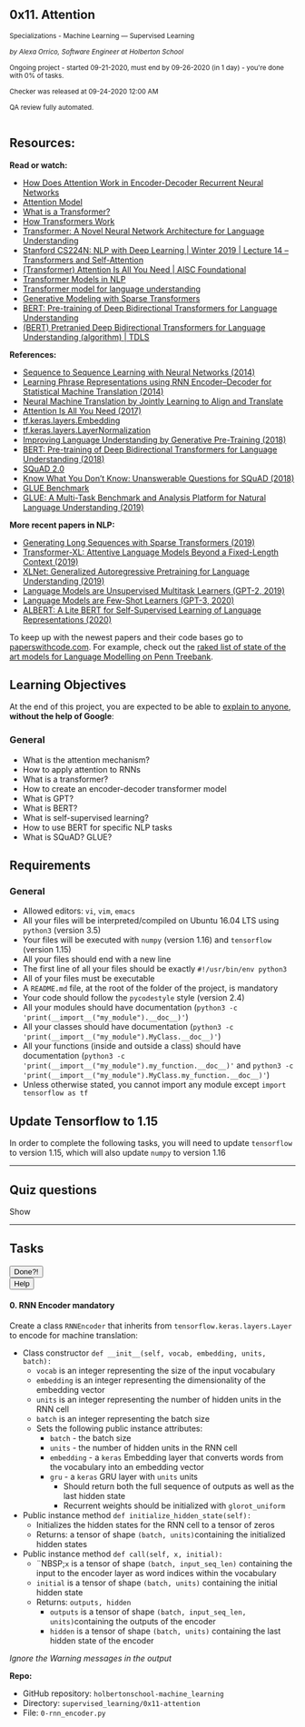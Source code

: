<article class=""><div id="jigsaw-shortcut-lists"></div><h1 class="gap">0x11. Attention</h1><div id="project_id" style="display: none" data-project-id="570"></div><p class="sm-gap"><small><i class="fa fa-folder-open"></i> Specializations - Machine Learning ― Supervised Learning </small></p><p><em><small><i class="fa fa-user"></i> by Alexa Orrico, Software Engineer at Holberton School </small></em></p><p><small><i class="fa fa-calendar"></i> Ongoing project - started 09-21-2020, must end by 09-26-2020 (in 1 day) - you're done with <span id="student_task_done_percentage">0</span>% of tasks. </small></p><p><small><i class="fa fa-check"></i> Checker was released at 09-24-2020 12:00 AM </small></p><p><small><i class="fa fa-check-square"></i> QA review fully automated. </small></p><article id="description" class="gap formatted-content"><p><img src="https://holbertonintranet.s3.amazonaws.com/uploads/medias/2020/7/4704cf0750335400050c494f69844150e6319d1b.jpg?X-Amz-Algorithm=AWS4-HMAC-SHA256&amp;X-Amz-Credential=AKIARDDGGGOUWMNL5ANN%2F20200924%2Fus-east-1%2Fs3%2Faws4_request&amp;X-Amz-Date=20200924T183051Z&amp;X-Amz-Expires=86400&amp;X-Amz-SignedHeaders=host&amp;X-Amz-Signature=d92d5b423314451ce95ec428594c356a6c29ff18ad09c5bc91cf61190f26db2c" alt="" style=""></p><h2>Resources:</h2><p><strong>Read or watch:</strong></p><ul><li><a href="/rltoken/KKW6LXmtOfzDrQCtX3trpg" title="How Does Attention Work in Encoder-Decoder Recurrent Neural Networks" target="_blank">How Does Attention Work in Encoder-Decoder Recurrent Neural Networks</a></li><li><a href="/rltoken/pw8xV6DMI1yMKY05Rzhq0g" title="Attention Model" target="_blank">Attention Model</a></li><li><a href="/rltoken/ju6UjnXhDuMFS6LzEIlj0Q" title="What is a Transformer?" target="_blank">What is a Transformer?</a></li><li><a href="/rltoken/uQo7gV_pYZi9ZGLNG0dasA" title="How Transformers Work" target="_blank">How Transformers Work</a></li><li><a href="/rltoken/zeZrN58D0iOt161zLNqUMw" title="Transformer: A Novel Neural Network Architecture for Language Understanding" target="_blank">Transformer: A Novel Neural Network Architecture for Language Understanding</a></li><li><a href="/rltoken/01S-rlsZr6WfdsqMC2BEYQ" title="Stanford CS224N: NLP with Deep Learning | Winter 2019 | Lecture 14 – Transformers and Self-Attention" target="_blank">Stanford CS224N: NLP with Deep Learning | Winter 2019 | Lecture 14 – Transformers and Self-Attention</a></li><li><a href="/rltoken/AEZqvJXaWBEZVdGKy57yQw" title="(Transformer) Attention Is All You Need | AISC Foundational" target="_blank">(Transformer) Attention Is All You Need | AISC Foundational</a></li><li><a href="/rltoken/vdCwNWQ6pM10Rc2g2Nwo0A" title="Transformer Models in NLP" target="_blank">Transformer Models in NLP</a></li><li><a href="/rltoken/4o_KAqoKcamqDfuQ6OmI6g" title="Transformer model for language understanding" target="_blank">Transformer model for language understanding</a></li><li><a href="/rltoken/ukLu5CMMIoP_4Yt7MNY8UQ" title="Generative Modeling with Sparse Transformers" target="_blank">Generative Modeling with Sparse Transformers</a></li><li><a href="/rltoken/cXTOtTK9waaB-tM5C3EAMQ" title="BERT: Pre-training of Deep Bidirectional Transformers for Language Understanding" target="_blank">BERT: Pre-training of Deep Bidirectional Transformers for Language Understanding</a></li><li><a href="/rltoken/FoCSA7ZVrzZyTGUGIgEtPg" title="(BERT) Pretranied Deep Bidirectional Transformers for Language Understanding (algorithm) | TDLS" target="_blank">(BERT) Pretranied Deep Bidirectional Transformers for Language Understanding (algorithm) | TDLS</a></li></ul><p><strong>References:</strong></p><ul><li><a href="/rltoken/v3oiayVt7mUWFVHp-LsSlw" title="Sequence to Sequence Learning with Neural Networks (2014)" target="_blank">Sequence to Sequence Learning with Neural Networks (2014)</a></li><li><a href="/rltoken/cSywNMc0VkeDq4TZ4V8nEg" title="Learning Phrase Representations using RNN Encoder–Decoder for Statistical Machine Translation (2014)" target="_blank">Learning Phrase Representations using RNN Encoder–Decoder for Statistical Machine Translation (2014)</a></li><li><a href="/rltoken/YlDIODUFbkYQbRL3a5CwEQ" title="Neural Machine Translation by Jointly Learning to Align and Translate" target="_blank">Neural Machine Translation by Jointly Learning to Align and Translate</a></li><li><a href="/rltoken/V29PxakOS66KNWeS016NAQ" title="Attention Is All You Need (2017)" target="_blank">Attention Is All You Need (2017)</a></li><li><a href="/rltoken/XEpXcqIg5l9DoS2-2E7InQ" title="tf.keras.layers.Embedding" target="_blank">tf.keras.layers.Embedding</a></li><li><a href="/rltoken/-qb21N0gxX5UmRub_bLasg" title="tf.keras.layers.LayerNormalization" target="_blank">tf.keras.layers.LayerNormalization</a></li><li><a href="/rltoken/fBJbaYK3mQliTYVmerk8Gw" title="Improving Language Understanding by Generative Pre-Training (2018)" target="_blank">Improving Language Understanding by Generative Pre-Training (2018)</a></li><li><a href="/rltoken/Xo7RMyK_8WiLXaerfTHoWw" title="BERT: Pre-training of Deep Bidirectional Transformers for Language Understanding (2018)" target="_blank">BERT: Pre-training of Deep Bidirectional Transformers for Language Understanding (2018)</a></li><li><a href="/rltoken/hj1iAmCUDCnH72SGnTxsXA" title="SQuAD 2.0" target="_blank">SQuAD 2.0</a></li><li><a href="/rltoken/2gCjBpi3CDZ25VyRnwy3ow" title="Know What You Don’t Know: Unanswerable Questions for SQuAD (2018)" target="_blank">Know What You Don’t Know: Unanswerable Questions for SQuAD (2018)</a></li><li><a href="/rltoken/XQMKBVpVRJ7PH_Fam-mYkw" title="GLUE Benchmark" target="_blank">GLUE Benchmark</a></li><li><a href="/rltoken/gc0N-1a5GhwB6r8i4-PJ4A" title="GLUE: A Multi-Task Benchmark and Analysis Platform for Natural Language Understanding (2019)" target="_blank">GLUE: A Multi-Task Benchmark and Analysis Platform for Natural Language Understanding (2019)</a></li></ul><p><strong>More recent papers in NLP:</strong></p><ul><li><a href="/rltoken/Vr6j7CGFKtuK7IetaIeMcw" title="Generating Long Sequences with Sparse Transformers (2019)" target="_blank">Generating Long Sequences with Sparse Transformers (2019)</a></li><li><a href="/rltoken/kEkphkks_kGLj3XuXBMCAA" title="Transformer-XL: Attentive Language Models Beyond a Fixed-Length Context (2019)" target="_blank">Transformer-XL: Attentive Language Models Beyond a Fixed-Length Context (2019)</a></li><li><a href="/rltoken/THgst72PaoA0cYrpfOQWDA" title="XLNet: Generalized Autoregressive Pretraining for Language Understanding (2019)" target="_blank">XLNet: Generalized Autoregressive Pretraining for Language Understanding (2019)</a></li><li><a href="/rltoken/C2rjrR_0Dq0_XU8Bu9INbQ" title="Language Models are Unsupervised Multitask Learners (GPT-2, 2019)" target="_blank">Language Models are Unsupervised Multitask Learners (GPT-2, 2019)</a></li><li><a href="/rltoken/2y-mtFWYnQ8QbtMij0PoWA" title="Language Models are Few-Shot Learners (GPT-3, 2020)" target="_blank">Language Models are Few-Shot Learners (GPT-3, 2020)</a></li><li><a href="/rltoken/u6oVFipCalDn-X1QTwVsPA" title="ALBERT: A Lite BERT for Self-Supervised Learning of Language Representations (2020)" target="_blank">ALBERT: A Lite BERT for Self-Supervised Learning of Language Representations (2020)</a></li></ul><p>To keep up with the newest papers and their code bases go to <a href="/rltoken/3VaoLjK3QGn7jJbnU6MpKQ" title="paperswithcode.com" target="_blank">paperswithcode.com</a>. For example, check out the <a href="/rltoken/v3qkGtmWqnn_M3JgkqukYQ" title="raked list of state of the art models for Language Modelling on Penn Treebank" target="_blank">raked list of state of the art models for Language Modelling on Penn Treebank</a>.</p><h2>Learning Objectives</h2><p>At the end of this project, you are expected to be able to <a href="/rltoken/rm_YJ9QKGU1TCkyffIRbDg" title="explain to anyone" target="_blank">explain to anyone</a>, <strong>without the help of Google</strong>:</p><h3>General</h3><ul><li>What is the attention mechanism?</li><li>How to apply attention to RNNs</li><li>What is a transformer?</li><li>How to create an encoder-decoder transformer model</li><li>What is GPT? </li><li>What is BERT?</li><li>What is self-supervised learning?</li><li>How to use BERT for specific NLP tasks</li><li>What is SQuAD? GLUE?</li></ul><h2>Requirements</h2><h3>General</h3><ul><li>Allowed editors: <code>vi</code>, <code>vim</code>, <code>emacs</code></li><li>All your files will be interpreted/compiled on Ubuntu 16.04 LTS using <code>python3</code> (version 3.5)</li><li>Your files will be executed with <code>numpy</code> (version 1.16) and <code>tensorflow</code> (version 1.15)</li><li>All your files should end with a new line</li><li>The first line of all your files should be exactly <code>#!/usr/bin/env python3</code></li><li>All of your files must be executable</li><li>A <code>README.md</code> file, at the root of the folder of the project, is mandatory</li><li>Your code should follow the <code>pycodestyle</code> style (version 2.4)</li><li>All your modules should have documentation (<code>python3 -c 'print(__import__("my_module").__doc__)'</code>)</li><li>All your classes should have documentation (<code>python3 -c 'print(__import__("my_module").MyClass.__doc__)'</code>)</li><li>All your functions (inside and outside a class) should have documentation (<code>python3 -c 'print(__import__("my_module").my_function.__doc__)'</code> and <code>python3 -c 'print(__import__("my_module").MyClass.my_function.__doc__)'</code>)</li><li>Unless otherwise stated, you cannot import any module except <code>import tensorflow as tf</code></li></ul><h2>Update Tensorflow to 1.15</h2><p>In order to complete the following tasks, you will need to update <code>tensorflow</code> to version 1.15, which will also update <code>numpy</code> to version 1.16</p><precode language="" precodenum="0"></precode></article><hr class="gap"><h2 class="gap">Quiz questions</h2><p id="quiz_questions_collapse_toggle">Show</p><section class="formatted-content quiz_questions_show_container" style="display: none;"><div class="quiz_question_item_container" data-role="quiz_question1176" data-position="1"><div class=" clearfix" id="quiz_question-1176"><h4 class="quiz_question">Question #0</h4><!-- Quiz question tags --><!-- Quiz question Body --><p>What is the Attention mechanism?</p><!-- Quiz question Answers --><ul class="quiz_question_answers" data-question-id="1176"><li class=""><input type="checkbox" data-quiz-question-id="1176" data-quiz-answer-id="1595234544860" disabled=""><p>An RNN</p></li><li class=""><input type="checkbox" data-quiz-question-id="1176" data-quiz-answer-id="1595234549308" disabled=""><p>A transformer</p></li><li class=""><input type="checkbox" data-quiz-question-id="1176" data-quiz-answer-id="1595234554668" disabled="" checked=""><p>A method for determining which terms are most important in a sequence</p></li><li class=""><input type="checkbox" data-quiz-question-id="1176" data-quiz-answer-id="1595234584997" disabled=""><p>None of the above</p></li></ul><!-- Quiz question Tips --></div></div><div class="quiz_question_item_container" data-role="quiz_question1177" data-position="2"><div class=" clearfix" id="quiz_question-1177"><h4 class="quiz_question">Question #1</h4><!-- Quiz question tags --><!-- Quiz question Body --><p>A Transformer:</p><!-- Quiz question Answers --><ul class="quiz_question_answers" data-question-id="1177"><li class=""><input type="checkbox" data-quiz-question-id="1177" data-quiz-answer-id="1595234660592" disabled="" checked=""><p>Is a novel neural network</p></li><li class=""><input type="checkbox" data-quiz-question-id="1177" data-quiz-answer-id="1595234670724" disabled="" checked=""><p>Utilizes the Attention mechanism</p></li><li class=""><input type="checkbox" data-quiz-question-id="1177" data-quiz-answer-id="1595234755112" disabled=""><p>Utilizes RNNs</p></li><li class=""><input type="checkbox" data-quiz-question-id="1177" data-quiz-answer-id="1595234799367" disabled="" checked=""><p>Utilizes Fully Connected Networks</p></li><li class=""><input type="checkbox" data-quiz-question-id="1177" data-quiz-answer-id="1595234811317" disabled=""><p>Utilizes CNNs</p></li><li class=""><input type="checkbox" data-quiz-question-id="1177" data-quiz-answer-id="1595234818774" disabled="" checked=""><p>Utilizes dropout</p></li><li class=""><input type="checkbox" data-quiz-question-id="1177" data-quiz-answer-id="1595235280601" disabled="" checked=""><p>Utilizes layer normalization</p></li></ul><!-- Quiz question Tips --></div></div><div class="quiz_question_item_container" data-role="quiz_question1178" data-position="3"><div class=" clearfix" id="quiz_question-1178"><h4 class="quiz_question">Question #2</h4><!-- Quiz question tags --><!-- Quiz question Body --><p>BERT was novel because:</p><!-- Quiz question Answers --><ul class="quiz_question_answers" data-question-id="1178"><li class=""><input type="checkbox" data-quiz-question-id="1178" data-quiz-answer-id="1595234847158" disabled=""><p>It used transformers for the first time</p></li><li class=""><input type="checkbox" data-quiz-question-id="1178" data-quiz-answer-id="1595234857866" disabled="" checked=""><p>It introduced self-supervised learning techniques</p></li><li class=""><input type="checkbox" data-quiz-question-id="1178" data-quiz-answer-id="1595234898073" disabled=""><p>It utilized layer normalization for the first time</p></li><li class=""><input type="checkbox" data-quiz-question-id="1178" data-quiz-answer-id="1595234917083" disabled="" checked=""><p>It can be fine tuned for various NLP tasks</p></li></ul><!-- Quiz question Tips --></div></div><div class="quiz_question_item_container" data-role="quiz_question1179" data-position="4"><div class=" clearfix" id="quiz_question-1179"><h4 class="quiz_question">Question #3</h4><!-- Quiz question tags --><!-- Quiz question Body --><p>The database to use for Question-Answering is:</p><!-- Quiz question Answers --><ul class="quiz_question_answers" data-question-id="1179"><li class=""><input type="checkbox" data-quiz-question-id="1179" data-quiz-answer-id="1595234942150" disabled=""><p>GLUE</p></li><li class=""><input type="checkbox" data-quiz-question-id="1179" data-quiz-answer-id="1595234947163" disabled="" checked=""><p>SQuAD</p></li><li class=""><input type="checkbox" data-quiz-question-id="1179" data-quiz-answer-id="1595234951733" disabled=""><p>Penn Treebank</p></li><li class=""><input type="checkbox" data-quiz-question-id="1179" data-quiz-answer-id="1595235014697" disabled=""><p>WikiText</p></li></ul><!-- Quiz question Tips --></div></div><div class="quiz_question_item_container" data-role="quiz_question1180" data-position="5"><div class=" clearfix" id="quiz_question-1180"><h4 class="quiz_question">Question #4</h4><!-- Quiz question tags --><!-- Quiz question Body --><p>Layer Normalization is different from Batch Normalization because:</p><!-- Quiz question Answers --><ul class="quiz_question_answers" data-question-id="1180"><li class=""><input type="checkbox" data-quiz-question-id="1180" data-quiz-answer-id="1595235037335" disabled="" checked=""><p>It normalizes the layer output for each example instead of across the batch</p></li><li class=""><input type="checkbox" data-quiz-question-id="1180" data-quiz-answer-id="1595235103776" disabled=""><p>It normalizes the layer output across the batch instead of for each example</p></li><li class=""><input type="checkbox" data-quiz-question-id="1180" data-quiz-answer-id="1595235160111" disabled=""><p>It learns the gamma and beta constants</p></li><li class=""><input type="checkbox" data-quiz-question-id="1180" data-quiz-answer-id="1595235183247" disabled=""><p>It does not need to learn the gamma and beta constants</p></li></ul><!-- Quiz question Tips --></div></div></section><!-- Servers --><!-- Tasks --><hr class="gap"><h2 class="gap">Tasks</h2><section class="formatted-content"><div data-role="task5420" data-position="1"><div class=" clearfix gap" id="task-5420"><span id="user_id" data-id="870"></span><div class="student_task_controls"><!-- button Done --><button class="student_task_done btn btn-default no" data-task-id="5420"><span class="no"><i class="fa fa-square-o"></i></span><span class="yes"><i class="fa fa-check-square-o"></i></span><span class="pending"><i class="fa fa-spinner fa-pulse"></i></span> Done<span class="no pending">?</span><span class="yes">!</span></button><br><!-- button Help! --><button class="users_done_for_task btn btn-default btn-default" data-task-id="5420" data-project-id="570" data-toggle="modal" data-target="#task-5420-users-done-modal"> Help </button></div><h4 class="task"> 0. RNN Encoder <span class="alert alert-warning mandatory-optional"> mandatory </span></h4><!-- Progress vs Score --><!-- Task Body --><p>Create a class <code>RNNEncoder</code> that inherits from <code>tensorflow.keras.layers.Layer</code> to encode for machine translation:</p><ul><li>Class constructor <code>def __init__(self, vocab, embedding, units, batch):</code><ul><li><code>vocab</code> is an integer representing the size of the input vocabulary</li><li><code>embedding</code> is an integer representing the dimensionality of the embedding vector</li><li><code>units</code> is an integer representing the number of hidden units in the RNN cell</li><li><code>batch</code> is an integer representing the batch size</li><li>Sets the following public instance attributes: <ul><li><code>batch</code> - the batch size</li><li><code>units</code> - the number of hidden units in the RNN cell</li><li><code>embedding</code> - a <code>keras</code> Embedding layer that converts words from the vocabulary into an embedding vector</li><li><code>gru</code> - a <code>keras</code> GRU layer with <code>units</code> units <ul><li>Should return both the full sequence of outputs as well as the last hidden state</li><li>Recurrent weights should be initialized with <code>glorot_uniform</code></li></ul></li></ul></li></ul></li><li>Public instance method <code>def initialize_hidden_state(self):</code><ul><li>Initializes the hidden states for the RNN cell to a tensor of zeros</li><li>Returns: a tensor of shape <code>(batch, units)</code>containing the initialized hidden states</li></ul></li><li> Public instance method <code>def call(self, x, initial):</code><ul><li>¨NBSP;<code>x</code> is a tensor of shape <code>(batch, input_seq_len)</code> containing the input to the encoder layer as word indices within the vocabulary</li><li><code>initial</code> is a tensor of shape <code>(batch, units)</code> containing the initial hidden state</li><li> Returns: <code>outputs, hidden</code><ul><li><code>outputs</code> is a tensor of shape <code>(batch, input_seq_len, units)</code>containing the outputs of the encoder</li><li><code>hidden</code> is a tensor of shape <code>(batch, units)</code> containing the last hidden state of the encoder</li></ul></li></ul></li></ul><precode language="" precodenum="1"></precode><p><em>Ignore the Warning messages in the output</em></p><!-- Task URLs --><!-- Github information --><p class="sm-gap"><strong>Repo:</strong></p><ul><li>GitHub repository: <code>holbertonschool-machine_learning</code></li><li>Directory: <code>supervised_learning/0x11-attention</code></li><li>File: <code>0-rnn_encoder.py</code></li></ul><div class="student_correction_requests"><!-- DISABLE UNTIL MIGRATION
        <button class="task_whiteboard_modal btn btn-default " data-task-id="5420" data-toggle="modal" data-target="#task-5420-whiteboard-modal">
          Whiteboard
        </button>
        <div class="modal fade task_whiteboard_modal" id="task-5420-whiteboard-modal" data-task-id="5420">
    <div class="modal-dialog modal-lg">
        <div class="modal-content">
            <div class="modal-header">
                <button type="button" class="close" data-dismiss="modal" aria-label="Close"><span aria-hidden="true">&times;</span></button>
                <h4 class="modal-title">Your Notes on "0. RNN Encoder"</h4>
            </div>
            <div class="modal-body">
                <div class="spinner gap">
                    <div class="bounce1"></div>
                    <div class="bounce2"></div>
                    <div class="bounce3"></div>
                </div>
                <div class="task-note-prompts-and-placeholders-container">
                    <button type="button" class="whiteboard-submit-button btn btn-primary">Submit</button>
                </div>
            </div>
        </div>
    </div>
</div>

      --><!-- Button test code --><button class="task_correction_modal btn btn-default " data-task-id="5420" data-toggle="modal" data-target="#task-test-correction-5420-correction-modal"> Check your code? </button><!-- Button containers --><!-- Button for QA Review --></div></div></div><div data-role="task5421" data-position="2"><div class=" clearfix gap" id="task-5421"><span id="user_id" data-id="870"></span><div class="student_task_controls"><!-- button Done --><button class="student_task_done btn btn-default no" data-task-id="5421"><span class="no"><i class="fa fa-square-o"></i></span><span class="yes"><i class="fa fa-check-square-o"></i></span><span class="pending"><i class="fa fa-spinner fa-pulse"></i></span> Done<span class="no pending">?</span><span class="yes">!</span></button><br><!-- button Help! --><button class="users_done_for_task btn btn-default btn-default" data-task-id="5421" data-project-id="570" data-toggle="modal" data-target="#task-5421-users-done-modal"> Help </button></div><h4 class="task"> 1. Self Attention <span class="alert alert-warning mandatory-optional"> mandatory </span></h4><!-- Progress vs Score --><!-- Task Body --><p>Create a class <code>SelfAttention</code> that inherits from <code>tensorflow.keras.layers.Layer</code> to calculate the attention for machine translation based on <a href="/rltoken/YlDIODUFbkYQbRL3a5CwEQ" title="this paper" target="_blank">this paper</a>:</p><ul><li>Class constructor <code>def __init__(self, units):</code><ul><li><code>units</code> is an integer representing the number of hidden units in the alignment model</li><li> Sets the following public instance attributes: <ul><li><code>W</code> - a Dense layer with <code>units</code> units, to be applied to the previous decoder hidden state</li><li><code>U</code> - a Dense layer with <code>units</code> units, to be applied to the encoder hidden states</li><li><code>V</code> - a Dense layer with <code>1</code> units, to be applied to the tanh of the sum of the outputs of <code>W</code> and <code>U</code></li></ul></li></ul></li><li>Public instance method <code>def call(self, s_prev, hidden_states):</code><ul><li><code>s_prev</code> is a tensor of shape <code>(batch, units)</code> containing the previous decoder hidden state</li><li><code>hidden_states</code> is a tensor of shape <code>(batch, input_seq_len, units)</code>containing the outputs of the encoder</li><li>Returns: <code>context, weights</code><ul><li><code>context</code> is a tensor of shape <code>(batch, units)</code> that contains the context vector for the decoder</li><li><code>weights</code> is a tensor of shape <code>(batch, input_seq_len, 1)</code> that contains the attention weights</li></ul></li></ul></li></ul><precode language="" precodenum="2"></precode><p><em>Ignore the Warning messages in the output</em></p><!-- Task URLs --><!-- Github information --><p class="sm-gap"><strong>Repo:</strong></p><ul><li>GitHub repository: <code>holbertonschool-machine_learning</code></li><li>Directory: <code>supervised_learning/0x11-attention</code></li><li>File: <code>1-self_attention.py</code></li></ul><div class="student_correction_requests"><!-- DISABLE UNTIL MIGRATION
        <button class="task_whiteboard_modal btn btn-default " data-task-id="5421" data-toggle="modal" data-target="#task-5421-whiteboard-modal">
          Whiteboard
        </button>
        <div class="modal fade task_whiteboard_modal" id="task-5421-whiteboard-modal" data-task-id="5421">
    <div class="modal-dialog modal-lg">
        <div class="modal-content">
            <div class="modal-header">
                <button type="button" class="close" data-dismiss="modal" aria-label="Close"><span aria-hidden="true">&times;</span></button>
                <h4 class="modal-title">Your Notes on "1. Self Attention"</h4>
            </div>
            <div class="modal-body">
                <div class="spinner gap">
                    <div class="bounce1"></div>
                    <div class="bounce2"></div>
                    <div class="bounce3"></div>
                </div>
                <div class="task-note-prompts-and-placeholders-container">
                    <button type="button" class="whiteboard-submit-button btn btn-primary">Submit</button>
                </div>
            </div>
        </div>
    </div>
</div>

      --><!-- Button test code --><button class="task_correction_modal btn btn-default " data-task-id="5421" data-toggle="modal" data-target="#task-test-correction-5421-correction-modal"> Check your code? </button><!-- Button containers --><!-- Button for QA Review --></div></div></div><div data-role="task5422" data-position="3"><div class=" clearfix gap" id="task-5422"><span id="user_id" data-id="870"></span><div class="student_task_controls"><!-- button Done --><button class="student_task_done btn btn-default no" data-task-id="5422"><span class="no"><i class="fa fa-square-o"></i></span><span class="yes"><i class="fa fa-check-square-o"></i></span><span class="pending"><i class="fa fa-spinner fa-pulse"></i></span> Done<span class="no pending">?</span><span class="yes">!</span></button><br><!-- button Help! --><button class="users_done_for_task btn btn-default btn-default" data-task-id="5422" data-project-id="570" data-toggle="modal" data-target="#task-5422-users-done-modal"> Help </button></div><h4 class="task"> 2. RNN Decoder <span class="alert alert-warning mandatory-optional"> mandatory </span></h4><!-- Progress vs Score --><!-- Task Body --><p>Create a class <code>RNNDecoder</code> that inherits from <code>tensorflow.keras.layers.Layer</code> to decode for machine translation:</p><ul><li>Class constructor <code>def __init__(self, vocab, embedding, units, batch):</code><ul><li><code>vocab</code> is an integer representing the size of the output vocabulary</li><li><code>embedding</code> is an integer representing the dimensionality of the embedding vector</li><li><code>units</code> is an integer representing the number of hidden units in the RNN cell</li><li><code>batch</code> is an integer representing the batch size</li><li>Sets the following public instance attributes: <ul><li><code>embedding</code> - a <code>keras</code> Embedding layer that converts words from the vocabulary into an embedding vector</li><li><code>gru</code> - a <code>keras</code> GRU layer with <code>units</code> units <ul><li>Should return both the full sequence of outputs as well as the last hidden state</li><li>Recurrent weights should be initialized with <code>glorot_uniform</code></li></ul></li><li><code>F</code> - a Dense layer with <code>vocab</code> units</li></ul></li></ul></li><li>Public instance method <code>def call(self, x, s_prev, hidden_states):</code><ul><li><code>x</code> is a tensor of shape <code>(batch, 1)</code> containing the previous word in the target sequence as an index of the target vocabulary</li><li><code>s_prev</code> is a tensor of shape <code>(batch, units)</code> containing the previous decoder hidden state</li><li><code>hidden_states</code> is a tensor of shape <code>(batch, input_seq_len, units)</code>containing the outputs of the encoder</li><li>You can use <code>SelfAttention = __import__('1-self_attention').SelfAttention</code></li><li>You should concatenate the context vector with x in that order</li><li>Returns: <code>y, s</code><ul><li><code>y</code> is a tensor of shape <code>(batch, vocab)</code> containing the output word as a one hot vector in the target vocabulary</li><li><code>s</code> is a tensor of shape <code>(batch, units)</code> containing the new decoder hidden state</li></ul></li></ul></li></ul><precode language="" precodenum="3"></precode><p><em>Ignore the Warning messages in the output</em></p><!-- Task URLs --><!-- Github information --><p class="sm-gap"><strong>Repo:</strong></p><ul><li>GitHub repository: <code>holbertonschool-machine_learning</code></li><li>Directory: <code>supervised_learning/0x11-attention</code></li><li>File: <code>2-rnn_decoder.py</code></li></ul><div class="student_correction_requests"><!-- DISABLE UNTIL MIGRATION
        <button class="task_whiteboard_modal btn btn-default " data-task-id="5422" data-toggle="modal" data-target="#task-5422-whiteboard-modal">
          Whiteboard
        </button>
        <div class="modal fade task_whiteboard_modal" id="task-5422-whiteboard-modal" data-task-id="5422">
    <div class="modal-dialog modal-lg">
        <div class="modal-content">
            <div class="modal-header">
                <button type="button" class="close" data-dismiss="modal" aria-label="Close"><span aria-hidden="true">&times;</span></button>
                <h4 class="modal-title">Your Notes on "2. RNN Decoder"</h4>
            </div>
            <div class="modal-body">
                <div class="spinner gap">
                    <div class="bounce1"></div>
                    <div class="bounce2"></div>
                    <div class="bounce3"></div>
                </div>
                <div class="task-note-prompts-and-placeholders-container">
                    <button type="button" class="whiteboard-submit-button btn btn-primary">Submit</button>
                </div>
            </div>
        </div>
    </div>
</div>

      --><!-- Button test code --><button class="task_correction_modal btn btn-default " data-task-id="5422" data-toggle="modal" data-target="#task-test-correction-5422-correction-modal"> Check your code? </button><!-- Button containers --><!-- Button for QA Review --></div></div></div><div data-role="task5424" data-position="5"><div class=" clearfix gap" id="task-5424"><span id="user_id" data-id="870"></span><div class="student_task_controls"><!-- button Done --><button class="student_task_done btn btn-default no" data-task-id="5424"><span class="no"><i class="fa fa-square-o"></i></span><span class="yes"><i class="fa fa-check-square-o"></i></span><span class="pending"><i class="fa fa-spinner fa-pulse"></i></span> Done<span class="no pending">?</span><span class="yes">!</span></button><br><!-- button Help! --><button class="users_done_for_task btn btn-default btn-default" data-task-id="5424" data-project-id="570" data-toggle="modal" data-target="#task-5424-users-done-modal"> Help </button></div><h4 class="task"> 3. Positional Encoding <span class="alert alert-warning mandatory-optional"> mandatory </span></h4><!-- Progress vs Score --><!-- Task Body --><p>Write the function <code>def positional_encoding(max_seq_len, dm):</code> that calculates the positional encoding for a transformer:</p><ul><li><code>max_seq_len</code> is an integer representing the maximum sequence length</li><li><code>dm</code> is the model depth</li><li>Returns: a <code>numpy.ndarray</code> of shape <code>(max_seq_len, dm)</code> containing the positional encoding vectors</li><li>You can use <code>import numpy as np</code></li></ul><precode language="" precodenum="4"></precode><!-- Task URLs --><!-- Github information --><p class="sm-gap"><strong>Repo:</strong></p><ul><li>GitHub repository: <code>holbertonschool-machine_learning</code></li><li>Directory: <code>supervised_learning/0x11-attention</code></li><li>File: <code>4-positional_encoding.py</code></li></ul><div class="student_correction_requests"><!-- DISABLE UNTIL MIGRATION
        <button class="task_whiteboard_modal btn btn-default " data-task-id="5424" data-toggle="modal" data-target="#task-5424-whiteboard-modal">
          Whiteboard
        </button>
        <div class="modal fade task_whiteboard_modal" id="task-5424-whiteboard-modal" data-task-id="5424">
    <div class="modal-dialog modal-lg">
        <div class="modal-content">
            <div class="modal-header">
                <button type="button" class="close" data-dismiss="modal" aria-label="Close"><span aria-hidden="true">&times;</span></button>
                <h4 class="modal-title">Your Notes on "3. Positional Encoding"</h4>
            </div>
            <div class="modal-body">
                <div class="spinner gap">
                    <div class="bounce1"></div>
                    <div class="bounce2"></div>
                    <div class="bounce3"></div>
                </div>
                <div class="task-note-prompts-and-placeholders-container">
                    <button type="button" class="whiteboard-submit-button btn btn-primary">Submit</button>
                </div>
            </div>
        </div>
    </div>
</div>

      --><!-- Button test code --><button class="task_correction_modal btn btn-default " data-task-id="5424" data-toggle="modal" data-target="#task-test-correction-5424-correction-modal"> Check your code? </button><!-- Button containers --><!-- Button for QA Review --></div></div></div><div data-role="task5425" data-position="6"><div class=" clearfix gap" id="task-5425"><span id="user_id" data-id="870"></span><div class="student_task_controls"><!-- button Done --><button class="student_task_done btn btn-default no" data-task-id="5425"><span class="no"><i class="fa fa-square-o"></i></span><span class="yes"><i class="fa fa-check-square-o"></i></span><span class="pending"><i class="fa fa-spinner fa-pulse"></i></span> Done<span class="no pending">?</span><span class="yes">!</span></button><br><!-- button Help! --><button class="users_done_for_task btn btn-default btn-default" data-task-id="5425" data-project-id="570" data-toggle="modal" data-target="#task-5425-users-done-modal"> Help </button></div><h4 class="task"> 4. Scaled Dot Product Attention <span class="alert alert-warning mandatory-optional"> mandatory </span></h4><!-- Progress vs Score --><!-- Task Body --><p><img src="https://holbertonintranet.s3.amazonaws.com/uploads/medias/2020/7/8f5aadef511d9f646f5009756035b472073fe896.png?X-Amz-Algorithm=AWS4-HMAC-SHA256&amp;X-Amz-Credential=AKIARDDGGGOUWMNL5ANN%2F20200924%2Fus-east-1%2Fs3%2Faws4_request&amp;X-Amz-Date=20200924T183051Z&amp;X-Amz-Expires=86400&amp;X-Amz-SignedHeaders=host&amp;X-Amz-Signature=6ce2a6757181f968a2f66d625fd7ffd215c10f3f40e8334e74bad55f484a7928" alt="" style=""></p><p>Write the function <code>def sdp_attention(Q, K, V, mask=None)</code> that calculates the scaled dot product attention:</p><ul><li><code>Q</code> is a tensor with its last two dimensions as <code>(..., seq_len_q, dk)</code> containing the query matrix</li><li><code>K</code> is a tensor with its last two dimensions as <code>(..., seq_len_v, dk)</code> containing the key matrix</li><li><code>V</code> is a tensor with its last two dimensions as <code>(..., seq_len_v, dv)</code> containing the value matrix</li><li><code>mask</code> is a tensor that can be broadcast into <code>(..., seq_len_q, seq_len_v)</code> containing the optional mask, or defaulted to <code>None</code><ul><li>if <code>mask</code> is not <code>None</code>, multiply <code>-1e9</code> to the mask and add it to the scaled matrix multiplication </li></ul></li><li>The preceding dimensions of <code>Q</code>, <code>K</code>, and <code>V</code> are the same</li><li>Returns: <code>output, weights</code><ul><li><code>output</code>a tensor with its last two dimensions as <code>(..., seq_len_q, dv)</code> containing the scaled dot product attention</li><li><code>weights</code> a tensor with its last two dimensions as <code>(..., seq_len_q, seq_len_v)</code> containing the attention weights</li></ul></li></ul><precode language="" precodenum="5"></precode><!-- Task URLs --><!-- Github information --><p class="sm-gap"><strong>Repo:</strong></p><ul><li>GitHub repository: <code>holbertonschool-machine_learning</code></li><li>Directory: <code>supervised_learning/0x11-attention</code></li><li>File: <code>5-sdp_attention.py</code></li></ul><div class="student_correction_requests"><!-- DISABLE UNTIL MIGRATION
        <button class="task_whiteboard_modal btn btn-default " data-task-id="5425" data-toggle="modal" data-target="#task-5425-whiteboard-modal">
          Whiteboard
        </button>
        <div class="modal fade task_whiteboard_modal" id="task-5425-whiteboard-modal" data-task-id="5425">
    <div class="modal-dialog modal-lg">
        <div class="modal-content">
            <div class="modal-header">
                <button type="button" class="close" data-dismiss="modal" aria-label="Close"><span aria-hidden="true">&times;</span></button>
                <h4 class="modal-title">Your Notes on "4. Scaled Dot Product Attention"</h4>
            </div>
            <div class="modal-body">
                <div class="spinner gap">
                    <div class="bounce1"></div>
                    <div class="bounce2"></div>
                    <div class="bounce3"></div>
                </div>
                <div class="task-note-prompts-and-placeholders-container">
                    <button type="button" class="whiteboard-submit-button btn btn-primary">Submit</button>
                </div>
            </div>
        </div>
    </div>
</div>

      --><!-- Button test code --><button class="task_correction_modal btn btn-default " data-task-id="5425" data-toggle="modal" data-target="#task-test-correction-5425-correction-modal"> Check your code? </button><!-- Button containers --><!-- Button for QA Review --></div></div></div><div data-role="task5426" data-position="7"><div class=" clearfix gap" id="task-5426"><span id="user_id" data-id="870"></span><div class="student_task_controls"><!-- button Done --><button class="student_task_done btn btn-default no" data-task-id="5426"><span class="no"><i class="fa fa-square-o"></i></span><span class="yes"><i class="fa fa-check-square-o"></i></span><span class="pending"><i class="fa fa-spinner fa-pulse"></i></span> Done<span class="no pending">?</span><span class="yes">!</span></button><br><!-- button Help! --><button class="users_done_for_task btn btn-default btn-default" data-task-id="5426" data-project-id="570" data-toggle="modal" data-target="#task-5426-users-done-modal"> Help </button></div><h4 class="task"> 5. Multi Head Attention <span class="alert alert-warning mandatory-optional"> mandatory </span></h4><!-- Progress vs Score --><!-- Task Body --><p><img src="https://holbertonintranet.s3.amazonaws.com/uploads/medias/2020/7/4a5aaa54ebdc32529b4f09a5f22789dc267e0796.png?X-Amz-Algorithm=AWS4-HMAC-SHA256&amp;X-Amz-Credential=AKIARDDGGGOUWMNL5ANN%2F20200924%2Fus-east-1%2Fs3%2Faws4_request&amp;X-Amz-Date=20200924T183051Z&amp;X-Amz-Expires=86400&amp;X-Amz-SignedHeaders=host&amp;X-Amz-Signature=312f0ed71181d7f1e670ba5734ad0a47a5635cd80c96e8a241275c62f4a42ed4" alt="" style=""></p><p>Create a class <code>MultiHeadAttention</code> that inherits from <code>tensorflow.keras.layers.Layer</code> to perform multi head attention:</p><ul><li>Class constructor <code>def __init__(self, dm, h):</code><ul><li><code>dm</code> is an integer representing the dimensionality of the model</li><li><code>h</code> is an integer representing the number of heads</li><li><code>dm</code> is divisible by <code>h</code></li><li>Sets the following public instance attributes: <ul><li><code>h</code> - the number of heads</li><li><code>dm</code> - the dimensionality of the model</li><li><code>depth</code> - the depth of each attention head</li><li><code>Wq</code> - a Dense layer with <code>dm</code> units, used to generate the query matrix</li><li><code>Wk</code> - a Dense layer with <code>dm</code> units, used to generate the key matrix</li><li><code>Wv</code> - a Dense layer with <code>dm</code> units, used to generate the value matrix</li><li><code>linear</code> - a Dense layer with <code>dm</code> units, used to generate the attention output</li></ul></li></ul></li><li>Public instance method <code>def call(self, Q, K, V, mask):</code><ul><li><code>Q</code> is a tensor of shape <code>(batch, seq_len_q, dk)</code> containing the input to generate the query matrix</li><li><code>K</code> is a tensor of shape <code>(batch, seq_len_v, dk)</code> containing the input to generate the key matrix</li><li><code>V</code> is a tensor of shape <code>(batch, seq_len_v, dv)</code> containing the input to generate the value matrix</li><li><code>mask</code> is always <code>None</code></li><li>Returns: <code>output, weights</code><ul><li><code>output</code>a tensor with its last two dimensions as <code>(..., seq_len_q, dm)</code> containing the scaled dot product attention</li><li><code>weights</code> a tensor with its last three dimensions as <code>(..., h, seq_len_q, seq_len_v)</code> containing the attention weights</li></ul></li></ul></li><li>You can use <code>sdp_attention = __import__('5-sdp_attention').sdp_attention</code></li></ul><precode language="" precodenum="6"></precode><p><em>Ignore the Warning messages in the output</em></p><!-- Task URLs --><!-- Github information --><p class="sm-gap"><strong>Repo:</strong></p><ul><li>GitHub repository: <code>holbertonschool-machine_learning</code></li><li>Directory: <code>supervised_learning/0x11-attention</code></li><li>File: <code>6-multihead_attention.py</code></li></ul><div class="student_correction_requests"><!-- DISABLE UNTIL MIGRATION
        <button class="task_whiteboard_modal btn btn-default " data-task-id="5426" data-toggle="modal" data-target="#task-5426-whiteboard-modal">
          Whiteboard
        </button>
        <div class="modal fade task_whiteboard_modal" id="task-5426-whiteboard-modal" data-task-id="5426">
    <div class="modal-dialog modal-lg">
        <div class="modal-content">
            <div class="modal-header">
                <button type="button" class="close" data-dismiss="modal" aria-label="Close"><span aria-hidden="true">&times;</span></button>
                <h4 class="modal-title">Your Notes on "5. Multi Head Attention"</h4>
            </div>
            <div class="modal-body">
                <div class="spinner gap">
                    <div class="bounce1"></div>
                    <div class="bounce2"></div>
                    <div class="bounce3"></div>
                </div>
                <div class="task-note-prompts-and-placeholders-container">
                    <button type="button" class="whiteboard-submit-button btn btn-primary">Submit</button>
                </div>
            </div>
        </div>
    </div>
</div>

      --><!-- Button test code --><button class="task_correction_modal btn btn-default " data-task-id="5426" data-toggle="modal" data-target="#task-test-correction-5426-correction-modal"> Check your code? </button><!-- Button containers --><!-- Button for QA Review --></div></div></div><div data-role="task5427" data-position="8"><div class=" clearfix gap" id="task-5427"><span id="user_id" data-id="870"></span><div class="student_task_controls"><!-- button Done --><button class="student_task_done btn btn-default no" data-task-id="5427"><span class="no"><i class="fa fa-square-o"></i></span><span class="yes"><i class="fa fa-check-square-o"></i></span><span class="pending"><i class="fa fa-spinner fa-pulse"></i></span> Done<span class="no pending">?</span><span class="yes">!</span></button><br><!-- button Help! --><button class="users_done_for_task btn btn-default btn-default" data-task-id="5427" data-project-id="570" data-toggle="modal" data-target="#task-5427-users-done-modal"> Help </button></div><h4 class="task"> 6. Transformer Encoder Block <span class="alert alert-warning mandatory-optional"> mandatory </span></h4><!-- Progress vs Score --><!-- Task Body --><p><img src="https://holbertonintranet.s3.amazonaws.com/uploads/medias/2020/7/50a5309eae279760a5d6fc6031aa045eafd0e605.png?X-Amz-Algorithm=AWS4-HMAC-SHA256&amp;X-Amz-Credential=AKIARDDGGGOUWMNL5ANN%2F20200924%2Fus-east-1%2Fs3%2Faws4_request&amp;X-Amz-Date=20200924T183051Z&amp;X-Amz-Expires=86400&amp;X-Amz-SignedHeaders=host&amp;X-Amz-Signature=d2b116a7d64f0397d0447e4cfc19f755258638fa5fdab562668da35425bfe0c7" alt="" style=""></p><p>Create a class <code>EncoderBlock</code> that inherits from <code>tensorflow.keras.layers.Layer</code> to create an encoder block for a transformer:</p><ul><li>Class constructor <code>def __init__(self, dm, h, hidden, drop_rate=0.1):</code><ul><li><code>dm</code> - the dimensionality of the model</li><li><code>h</code> - the number of heads</li><li><code>hidden</code> - the number of hidden units in the fully connected layer</li><li><code>drop_rate</code> - the dropout rate</li><li>Sets the following public instance attributes: <ul><li><code>mha</code> - a <code>MultiHeadAttention</code> layer</li><li><code>dense_hidden</code> - the hidden dense layer with <code>hidden</code> units and <code>relu</code> activation</li><li><code>dense_output</code> - the output dense layer with <code>dm</code> units</li><li><code>layernorm1</code> - the first layer norm layer, with <code>epsilon=1e-6</code></li><li><code>layernorm2</code> - the second layer norm layer, with <code>epsilon=1e-6</code></li><li><code>dropout1</code> - the first dropout layer</li><li><code>dropout2</code> - the second dropout layer</li></ul></li></ul></li><li>Public instance method <code>call(self, x, training, mask=None):</code><ul><li><code>x</code> - a tensor of shape <code>(batch, input_seq_len, dm)</code>containing the input to the encoder block</li><li><code>training</code> - a boolean to determine if the model is training</li><li><code>mask</code> - the mask to be applied for multi head attention</li><li>Returns: a tensor of shape <code>(batch, input_seq_len, dm)</code> containing the block’s output</li></ul></li><li>You can use <code>MultiHeadAttention = __import__('6-multihead_attention').MultiHeadAttention</code></li></ul><precode language="" precodenum="7"></precode><p><em>Ignore the Warning messages in the output</em></p><!-- Task URLs --><!-- Github information --><p class="sm-gap"><strong>Repo:</strong></p><ul><li>GitHub repository: <code>holbertonschool-machine_learning</code></li><li>Directory: <code>supervised_learning/0x11-attention</code></li><li>File: <code>7-transformer_encoder_block.py</code></li></ul><div class="student_correction_requests"><!-- DISABLE UNTIL MIGRATION
        <button class="task_whiteboard_modal btn btn-default " data-task-id="5427" data-toggle="modal" data-target="#task-5427-whiteboard-modal">
          Whiteboard
        </button>
        <div class="modal fade task_whiteboard_modal" id="task-5427-whiteboard-modal" data-task-id="5427">
    <div class="modal-dialog modal-lg">
        <div class="modal-content">
            <div class="modal-header">
                <button type="button" class="close" data-dismiss="modal" aria-label="Close"><span aria-hidden="true">&times;</span></button>
                <h4 class="modal-title">Your Notes on "6. Transformer Encoder Block"</h4>
            </div>
            <div class="modal-body">
                <div class="spinner gap">
                    <div class="bounce1"></div>
                    <div class="bounce2"></div>
                    <div class="bounce3"></div>
                </div>
                <div class="task-note-prompts-and-placeholders-container">
                    <button type="button" class="whiteboard-submit-button btn btn-primary">Submit</button>
                </div>
            </div>
        </div>
    </div>
</div>

      --><!-- Button test code --><button class="task_correction_modal btn btn-default " data-task-id="5427" data-toggle="modal" data-target="#task-test-correction-5427-correction-modal"> Check your code? </button><!-- Button containers --><!-- Button for QA Review --></div></div></div><div data-role="task5428" data-position="9"><div class=" clearfix gap" id="task-5428"><span id="user_id" data-id="870"></span><div class="student_task_controls"><!-- button Done --><button class="student_task_done btn btn-default no" data-task-id="5428"><span class="no"><i class="fa fa-square-o"></i></span><span class="yes"><i class="fa fa-check-square-o"></i></span><span class="pending"><i class="fa fa-spinner fa-pulse"></i></span> Done<span class="no pending">?</span><span class="yes">!</span></button><br><!-- button Help! --><button class="users_done_for_task btn btn-default btn-default" data-task-id="5428" data-project-id="570" data-toggle="modal" data-target="#task-5428-users-done-modal"> Help </button></div><h4 class="task"> 7. Transformer Decoder Block <span class="alert alert-warning mandatory-optional"> mandatory </span></h4><!-- Progress vs Score --><!-- Task Body --><p>Create a class <code>DecoderBlock</code> that inherits from <code>tensorflow.keras.layers.Layer</code> to create an encoder block for a transformer:</p><ul><li>Class constructor <code>def __init__(self, dm, h, hidden, drop_rate=0.1):</code><ul><li><code>dm</code> - the dimensionality of the model</li><li><code>h</code> - the number of heads</li><li><code>hidden</code> - the number of hidden units in the fully connected layer</li><li><code>drop_rate</code> - the dropout rate</li><li>Sets the following public instance attributes: <ul><li><code>mha1</code> - the first <code>MultiHeadAttention</code> layer</li><li><code>mha2</code> - the second <code>MultiHeadAttention</code> layer</li><li><code>dense_hidden</code> - the hidden dense layer with <code>hidden</code> units and <code>relu</code> activation</li><li><code>dense_output</code> - the output dense layer with <code>dm</code> units</li><li><code>layernorm1</code> - the first layer norm layer, with <code>epsilon=1e-6</code></li><li><code>layernorm2</code> - the second layer norm layer, with <code>epsilon=1e-6</code></li><li><code>layernorm3</code> - the third layer norm layer, with <code>epsilon=1e-6</code></li><li><code>dropout1</code> - the first dropout layer</li><li><code>dropout2</code> - the second dropout layer</li><li><code>dropout3</code> - the third dropout layer</li></ul></li></ul></li><li>Public instance method <code>def call(self, x, encoder_output, training, look_ahead_mask, padding_mask):</code><ul><li><code>x</code> - a tensor of shape <code>(batch, target_seq_len, dm)</code>containing the input to the decoder block</li><li><code>encoder_output</code> - a tensor of shape <code>(batch, input_seq_len, dm)</code>containing the output of the encoder</li><li><code>training</code> - a boolean to determine if the model is training</li><li><code>look_ahead_mask</code> - the mask to be applied to the first multi head attention layer</li><li><code>padding_mask</code> - the mask to be applied to the second multi head attention layer</li><li>Returns: a tensor of shape <code>(batch, target_seq_len, dm)</code> containing the block’s output</li></ul></li><li>You can use <code>MultiHeadAttention = __import__('6-multihead_attention').MultiHeadAttention</code></li></ul><precode language="" precodenum="8"></precode><p><em>Ignore the Warning messages in the output</em></p><!-- Task URLs --><!-- Github information --><p class="sm-gap"><strong>Repo:</strong></p><ul><li>GitHub repository: <code>holbertonschool-machine_learning</code></li><li>Directory: <code>supervised_learning/0x11-attention</code></li><li>File: <code>8-transformer_decoder_block.py</code></li></ul><div class="student_correction_requests"><!-- DISABLE UNTIL MIGRATION
        <button class="task_whiteboard_modal btn btn-default " data-task-id="5428" data-toggle="modal" data-target="#task-5428-whiteboard-modal">
          Whiteboard
        </button>
        <div class="modal fade task_whiteboard_modal" id="task-5428-whiteboard-modal" data-task-id="5428">
    <div class="modal-dialog modal-lg">
        <div class="modal-content">
            <div class="modal-header">
                <button type="button" class="close" data-dismiss="modal" aria-label="Close"><span aria-hidden="true">&times;</span></button>
                <h4 class="modal-title">Your Notes on "7. Transformer Decoder Block"</h4>
            </div>
            <div class="modal-body">
                <div class="spinner gap">
                    <div class="bounce1"></div>
                    <div class="bounce2"></div>
                    <div class="bounce3"></div>
                </div>
                <div class="task-note-prompts-and-placeholders-container">
                    <button type="button" class="whiteboard-submit-button btn btn-primary">Submit</button>
                </div>
            </div>
        </div>
    </div>
</div>

      --><!-- Button test code --><button class="task_correction_modal btn btn-default " data-task-id="5428" data-toggle="modal" data-target="#task-test-correction-5428-correction-modal"> Check your code? </button><!-- Button containers --><!-- Button for QA Review --></div></div></div><div data-role="task5429" data-position="10"><div class=" clearfix gap" id="task-5429"><span id="user_id" data-id="870"></span><div class="student_task_controls"><!-- button Done --><button class="student_task_done btn btn-default no" data-task-id="5429"><span class="no"><i class="fa fa-square-o"></i></span><span class="yes"><i class="fa fa-check-square-o"></i></span><span class="pending"><i class="fa fa-spinner fa-pulse"></i></span> Done<span class="no pending">?</span><span class="yes">!</span></button><br><!-- button Help! --><button class="users_done_for_task btn btn-default btn-default" data-task-id="5429" data-project-id="570" data-toggle="modal" data-target="#task-5429-users-done-modal"> Help </button></div><h4 class="task"> 8. Transformer Encoder <span class="alert alert-warning mandatory-optional"> mandatory </span></h4><!-- Progress vs Score --><!-- Task Body --><p>Create a class <code>Encoder</code> that inherits from <code>tensorflow.keras.layers.Layer</code> to create the encoder for a transformer:</p><ul><li>Class constructor <code>def __init__(self, N, dm, h, hidden, input_vocab, max_seq_len, drop_rate=0.1):</code><ul><li><code>N</code> - the number of blocks in the encoder</li><li><code>dm</code> - the dimensionality of the model</li><li><code>h</code> - the number of heads</li><li><code>hidden</code> - the number of hidden units in the fully connected layer</li><li><code>input_vocab</code> - the size of the input vocabulary</li><li><code>max_seq_len</code> - the maximum sequence length possible</li><li><code>drop_rate</code> - the dropout rate</li><li>Sets the following public instance attributes: <ul><li><code>N</code> - the number of blocks in the encoder</li><li><code>dm</code> - the dimensionality of the model</li><li><code>embedding</code> - the embedding layer for the inputs</li><li><code>positional_encoding</code> - a <code>numpy.ndarray</code> of shape <code>(max_seq_len, dm)</code> containing the positional encodings</li><li><code>blocks</code> - a list of length <code>N</code> containing all of the <code>EncoderBlock</code>‘s</li><li><code>dropout</code> - the dropout layer, to be applied to the positional encodings</li></ul></li></ul></li><li>Public instance method <code>call(self, x, training, mask):</code><ul><li><code>x</code> - a tensor of shape <code>(batch, input_seq_len, dm)</code>containing the input to the encoder</li><li><code>training</code> - a boolean to determine if the model is training</li><li><code>mask</code> - the mask to be applied for multi head attention</li><li>Returns: a tensor of shape <code>(batch, input_seq_len, dm)</code> containing the encoder output</li></ul></li><li>You can use <code>positional_encoding = __import__('4-positional_encoding').positional_encoding</code> and <code>EncoderBlock = __import__('7-transformer_encoder_block').EncoderBlock</code></li></ul><precode language="" precodenum="9"></precode><p><em>Ignore the Warning messages in the output</em></p><!-- Task URLs --><!-- Github information --><p class="sm-gap"><strong>Repo:</strong></p><ul><li>GitHub repository: <code>holbertonschool-machine_learning</code></li><li>Directory: <code>supervised_learning/0x11-attention</code></li><li>File: <code>9-transformer_encoder.py</code></li></ul></div></div><div data-role="task5430" data-position="11"><div class=" clearfix gap" id="task-5430"><span id="user_id" data-id="870"></span><div class="student_task_controls"><!-- button Done --><button class="student_task_done btn btn-default no" data-task-id="5430"><span class="no"><i class="fa fa-square-o"></i></span><span class="yes"><i class="fa fa-check-square-o"></i></span><span class="pending"><i class="fa fa-spinner fa-pulse"></i></span> Done<span class="no pending">?</span><span class="yes">!</span></button><br><!-- button Help! --><button class="users_done_for_task btn btn-default btn-default" data-task-id="5430" data-project-id="570" data-toggle="modal" data-target="#task-5430-users-done-modal"> Help </button></div><h4 class="task"> 9. Transformer Decoder <span class="alert alert-warning mandatory-optional"> mandatory </span></h4><!-- Progress vs Score --><!-- Task Body --><p>Create a class <code>Decoder</code> that inherits from <code>tensorflow.keras.layers.Layer</code> to create the decoder for a transformer:</p><ul><li>Class constructor <code>def __init__(self, N, dm, h, hidden, target_vocab, max_seq_len, drop_rate=0.1):</code></li><li><code>N</code> - the number of blocks in the encoder <ul><li><code>dm</code> - the dimensionality of the model</li><li><code>h</code> - the number of heads</li><li><code>hidden</code> - the number of hidden units in the fully connected layer</li><li><code>target_vocab</code> - the size of the target vocabulary</li><li><code>max_seq_len</code> - the maximum sequence length possible</li><li><code>drop_rate</code> - the dropout rate</li><li>Sets the following public instance attributes: <ul><li><code>N</code> - the number of blocks in the encoder</li><li><code>dm</code> - the dimensionality of the model</li><li><code>embedding</code> - the embedding layer for the targets</li><li><code>positional_encoding</code> - a <code>numpy.ndarray</code> of shape <code>(max_seq_len, dm)</code> containing the positional encodings</li><li><code>blocks</code> - a list of length <code>N</code> containing all of the <code>DecoderBlock</code>‘s</li><li><code>dropout</code> - the dropout layer, to be applied to the positional encodings</li></ul></li></ul></li><li>Public instance method <code>def call(self, x, encoder_output, training, look_ahead_mask, padding_mask):</code><ul><li><code>x</code> - a tensor of shape <code>(batch, target_seq_len, dm)</code>containing the input to the decoder</li><li><code>encoder_output</code> - a tensor of shape <code>(batch, input_seq_len, dm)</code>containing the output of the encoder</li><li><code>training</code> - a boolean to determine if the model is training</li><li><code>look_ahead_mask</code> - the mask to be applied to the first multi head attention layer</li><li><code>padding_mask</code> - the mask to be applied to the second multi head attention layer</li><li>Returns: a tensor of shape <code>(batch, target_seq_len, dm)</code> containing the decoder output</li></ul></li><li>You can use <code>positional_encoding = __import__('4-positional_encoding').positional_encoding</code> and <code>DecoderBlock = __import__('8-transformer_decoder_block').DecoderBlock</code></li></ul><precode language="" precodenum="10"></precode><p><em>Ignore the Warning messages in the output</em></p><!-- Task URLs --><!-- Github information --><p class="sm-gap"><strong>Repo:</strong></p><ul><li>GitHub repository: <code>holbertonschool-machine_learning</code></li><li>Directory: <code>supervised_learning/0x11-attention</code></li><li>File: <code>10-transformer_decoder.py</code></li></ul></div></div><div data-role="task5431" data-position="12"><div class=" clearfix gap" id="task-5431"><span id="user_id" data-id="870"></span><div class="student_task_controls"><!-- button Done --><button class="student_task_done btn btn-default no" data-task-id="5431"><span class="no"><i class="fa fa-square-o"></i></span><span class="yes"><i class="fa fa-check-square-o"></i></span><span class="pending"><i class="fa fa-spinner fa-pulse"></i></span> Done<span class="no pending">?</span><span class="yes">!</span></button><br><!-- button Help! --><button class="users_done_for_task btn btn-default btn-default" data-task-id="5431" data-project-id="570" data-toggle="modal" data-target="#task-5431-users-done-modal"> Help </button></div><h4 class="task"> 10. Transformer Network <span class="alert alert-warning mandatory-optional"> mandatory </span></h4><!-- Progress vs Score --><!-- Task Body --><p>Create a class <code>Transformer</code> that inherits from <code>tensorflow.keras.Model</code> to create a transformer network:</p><ul><li>Class constructor <code>def __init__(self, N, dm, h, hidden, input_vocab, target_vocab, max_seq_input, max_seq_target, drop_rate=0.1):</code><ul><li><code>N</code> - the number of blocks in the encoder and decoder</li><li><code>dm</code> - the dimensionality of the model</li><li><code>h</code> - the number of heads</li><li><code>hidden</code> - the number of hidden units in the fully connected layers</li><li><code>input_vocab</code> - the size of the input vocabulary</li><li><code>target_vocab</code> - the size of the target vocabulary</li><li><code>max_seq_input</code> - the maximum sequence length possible for the input</li><li><code>max_seq_target</code> - the maximum sequence length possible for the target</li><li><code>drop_rate</code> - the dropout rate</li><li>Sets the following public instance attributes: <ul><li><code>encoder</code> - the encoder layer</li><li><code>decoder</code> - the decoder layer</li><li><code>linear</code> - a final Dense layer with <code>target_vocab</code> units</li></ul></li></ul></li><li>Public instance method <code>def call(self, inputs, target, training, encoder_mask, look_ahead_mask, decoder_mask):</code><ul><li><code>inputs</code> - a tensor of shape <code>(batch, input_seq_len, dm)</code>containing the inputs</li><li><code>target</code> - a tensor of shape <code>(batch, target_seq_len, dm)</code>containing the target</li><li><code>training</code> - a boolean to determine if the model is training</li><li><code>encoder_mask</code> - the padding mask to be applied to the encoder</li><li><code>look_ahead_mask</code> - the look ahead mask to be applied to the decoder</li><li><code>decoder_mask</code> - the padding mask to be applied to the decoder</li><li>Returns: a tensor of shape <code>(batch, target_seq_len, target_vocab)</code> containing the transformer output</li></ul></li><li>You can use <code>Encoder = __import__('9-transformer_encoder').Encoder</code> and <code>Decoder = __import__('10-transformer_decoder').Decoder</code></li></ul><precode language="" precodenum="11"></precode><p><em>Ignore the Warning messages in the output</em></p><!-- Task URLs --><!-- Github information --><p class="sm-gap"><strong>Repo:</strong></p><ul><li>GitHub repository: <code>holbertonschool-machine_learning</code></li><li>Directory: <code>supervised_learning/0x11-attention</code></li><li>File: <code>11-transformer.py</code></li></ul></div></div></section></article>
